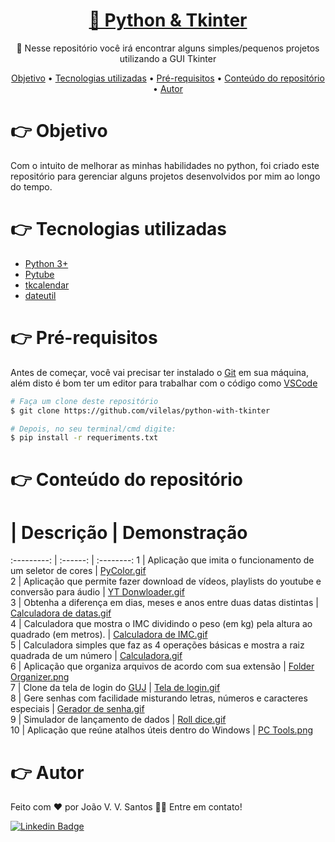 <h1 align="center">
    <a href="https://github.com/vilelas/projetos-com-tkinter">🔗 Python & Tkinter</a>
</h1>
<p align="center">🚀 Nesse repositório você irá encontrar alguns simples/pequenos projetos utilizando a GUI Tkinter</p>

<p align="center">
 <a href="https://github.com/vilelas/python-with-tkinter#-objetivo">Objetivo</a> •
 <a href="https://github.com/vilelas/python-with-tkinter#-tecnologias-utilizadas">Tecnologias utilizadas</a> • 
 <a href="https://github.com/vilelas/python-with-tkinter#-pr%C3%A9-requisitos">Pré-requisitos</a> • 
 <a href="https://github.com/vilelas/python-with-tkinter#-demonstra%C3%A7%C3%A3o-das-aplica%C3%A7%C3%B5es">Conteúdo do repositório</a> • 
 <a href="https://github.com/vilelas/python-with-tkinter#-autor">Autor</a>
</p>

# 👉 Objetivo

Com o intuito de melhorar as minhas habilidades no python, foi criado este repositório para gerenciar alguns projetos desenvolvidos por mim ao longo do tempo.

# 👉 Tecnologias utilizadas

*   [Python 3+](https://www.python.org/)
*   [Pytube](https://pytube.io/en/latest/)
*   [tkcalendar](https://pypi.org/project/tkcalendar/)
*   [dateutil](https://dateutil.readthedocs.io/en/stable/)

# 👉 Pré-requisitos

Antes de começar, você vai precisar ter instalado o [Git](https://git-scm.com) em sua máquina, além disto é bom ter um editor para trabalhar com o código como [VSCode](https://code.visualstudio.com/)

```bash
# Faça um clone deste repositório
$ git clone https://github.com/vilelas/python-with-tkinter

# Depois, no seu terminal/cmd digite:
$ pip install -r requeriments.txt
```

# 👉 Conteúdo do repositório

#           | Descrição         | Demonstração
:---------: | :------:          | :--------:
1           | Aplicação que imita o funcionamento de um seletor de cores              | [PyColor.gif](https://github.com/vilelas/python-with-tkinter/blob/main/GIFS/PyColor.gif)       
2           | Aplicação que permite fazer download de  vídeos, playlists do youtube e conversão para áudio              | [YT Donwloader.gif](https://github.com/vilelas/python-with-tkinter/blob/main/GIFS/YT%20Downloader.gif)  
3           | Obtenha a diferença em dias, meses e anos entre duas datas distintas               | [Calculadora de datas.gif](https://github.com/vilelas/python-with-tkinter/blob/main/GIFS/Diferen%C3%A7a%20entre%20datas.gif)  
4           | Calculadora que mostra o IMC dividindo o peso (em kg) pela altura ao quadrado (em metros).                | [Calculadora de IMC.gif](https://github.com/vilelas/python-with-tkinter/blob/main/GIFS/Calculadora%20de%20IMC.gif)  
5           | Calculadora simples que faz as 4 operações básicas e mostra a raiz quadrada  de um número              | [Calculadora.gif](https://github.com/vilelas/python-with-tkinter/blob/main/GIFS/Calculadora.gif)  
6           | Aplicação que organiza arquivos de acordo com sua extensão                | [Folder Organizer.png](https://github.com/vilelas/python-with-tkinter/blob/main/GIFS/Folder%20Organizer.PNG)  
7           | Clone da tela de login do [GUJ](https://www.guj.com.br/)                | [Tela de login.gif](https://github.com/vilelas/python-with-tkinter/blob/main/GIFS/Tela%20de%20Login.gif)  
8           | Gere senhas com facilidade misturando letras, números e caracteres especiais                | [Gerador de senha.gif](https://github.com/vilelas/python-with-tkinter/blob/main/GIFS/Gerador%20de%20Senha.gif)  
9           | Simulador de lançamento de dados                | [Roll dice.gif](https://github.com/vilelas/python-with-tkinter/blob/main/GIFS/Roll%20Dice.gif)  
10          | Aplicação que reúne atalhos úteis dentro do Windows                | [PC Tools.png](https://github.com/vilelas/python-with-tkinter/blob/main/GIFS/PC%20Tools.PNG)  


# 👉 Autor

Feito com ❤️ por João V. V. Santos 👋🏽 Entre em contato!

[![Linkedin Badge](https://img.shields.io/badge/LinkedIn-0077B5?style=flat-square&logo=linkedin&logoColor=white)](https://www.linkedin.com/in/vilelas)
